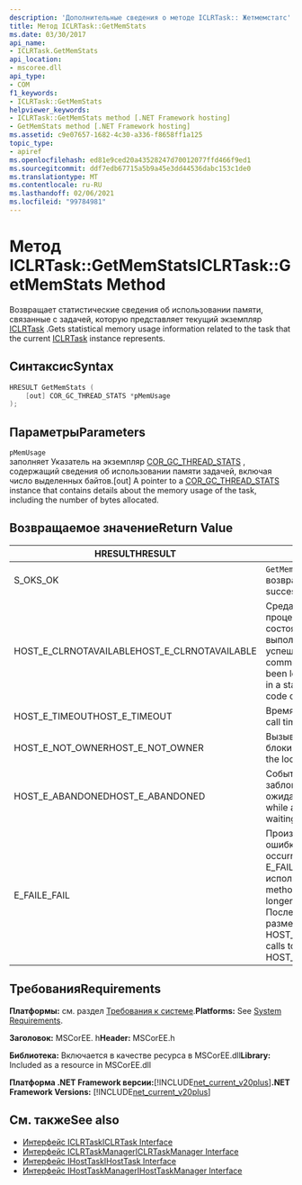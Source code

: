 ```yaml
---
description: 'Дополнительные сведения о методе ICLRTask:: Жетмемстатс'
title: Метод ICLRTask::GetMemStats
ms.date: 03/30/2017
api_name:
- ICLRTask.GetMemStats
api_location:
- mscoree.dll
api_type:
- COM
f1_keywords:
- ICLRTask::GetMemStats
helpviewer_keywords:
- ICLRTask::GetMemStats method [.NET Framework hosting]
- GetMemStats method [.NET Framework hosting]
ms.assetid: c9e07657-1682-4c30-a336-f8658ff1a125
topic_type:
- apiref
ms.openlocfilehash: ed81e9ced20a43528247d70012077ffd466f9ed1
ms.sourcegitcommit: ddf7edb67715a5b9a45e3dd44536dabc153c1de0
ms.translationtype: MT
ms.contentlocale: ru-RU
ms.lasthandoff: 02/06/2021
ms.locfileid: "99784981"
---
```

# <a name="iclrtaskgetmemstats-method"></a><span data-ttu-id="61739-103">Метод ICLRTask::GetMemStats</span><span class="sxs-lookup"><span data-stu-id="61739-103">ICLRTask::GetMemStats Method</span></span>

<span data-ttu-id="61739-104">Возвращает статистические сведения об использовании памяти, связанные с задачей, которую представляет текущий экземпляр [ICLRTask](iclrtask-interface.md) .</span><span class="sxs-lookup"><span data-stu-id="61739-104">Gets statistical memory usage information related to the task that the current [ICLRTask](iclrtask-interface.md) instance represents.</span></span>  
  
## <a name="syntax"></a><span data-ttu-id="61739-105">Синтаксис</span><span class="sxs-lookup"><span data-stu-id="61739-105">Syntax</span></span>  
  
```cpp  
HRESULT GetMemStats (  
    [out] COR_GC_THREAD_STATS *pMemUsage  
);  
```  
  
## <a name="parameters"></a><span data-ttu-id="61739-106">Параметры</span><span class="sxs-lookup"><span data-stu-id="61739-106">Parameters</span></span>  

 `pMemUsage`  
 <span data-ttu-id="61739-107">заполняет Указатель на экземпляр [COR_GC_THREAD_STATS](cor-gc-thread-stats-structure.md) , содержащий сведения об использовании памяти задачей, включая число выделенных байтов.</span><span class="sxs-lookup"><span data-stu-id="61739-107">[out] A pointer to a [COR_GC_THREAD_STATS](cor-gc-thread-stats-structure.md) instance that contains details about the memory usage of the task, including the number of bytes allocated.</span></span>  
  
## <a name="return-value"></a><span data-ttu-id="61739-108">Возвращаемое значение</span><span class="sxs-lookup"><span data-stu-id="61739-108">Return Value</span></span>  
  
|<span data-ttu-id="61739-109">HRESULT</span><span class="sxs-lookup"><span data-stu-id="61739-109">HRESULT</span></span>|<span data-ttu-id="61739-110">Описание:</span><span class="sxs-lookup"><span data-stu-id="61739-110">Description</span></span>|  
|-------------|-----------------|  
|<span data-ttu-id="61739-111">S_OK</span><span class="sxs-lookup"><span data-stu-id="61739-111">S_OK</span></span>|<span data-ttu-id="61739-112">`GetMemStats` успешно возвращено.</span><span class="sxs-lookup"><span data-stu-id="61739-112">`GetMemStats` returned successfully.</span></span>|  
|<span data-ttu-id="61739-113">HOST_E_CLRNOTAVAILABLE</span><span class="sxs-lookup"><span data-stu-id="61739-113">HOST_E_CLRNOTAVAILABLE</span></span>|<span data-ttu-id="61739-114">Среда CLR не была загружена в процесс, или среда CLR находится в состоянии, в котором она не может выполнить управляемый код или успешно обработать вызов.</span><span class="sxs-lookup"><span data-stu-id="61739-114">The common language runtime (CLR) has not been loaded into a process, or the CLR is in a state in which it cannot run managed code or process the call successfully.</span></span>|  
|<span data-ttu-id="61739-115">HOST_E_TIMEOUT</span><span class="sxs-lookup"><span data-stu-id="61739-115">HOST_E_TIMEOUT</span></span>|<span data-ttu-id="61739-116">Время ожидания вызова истекло.</span><span class="sxs-lookup"><span data-stu-id="61739-116">The call timed out.</span></span>|  
|<span data-ttu-id="61739-117">HOST_E_NOT_OWNER</span><span class="sxs-lookup"><span data-stu-id="61739-117">HOST_E_NOT_OWNER</span></span>|<span data-ttu-id="61739-118">Вызывающий объект не владеет блокировкой.</span><span class="sxs-lookup"><span data-stu-id="61739-118">The caller does not own the lock.</span></span>|  
|<span data-ttu-id="61739-119">HOST_E_ABANDONED</span><span class="sxs-lookup"><span data-stu-id="61739-119">HOST_E_ABANDONED</span></span>|<span data-ttu-id="61739-120">Событие было отменено, пока заблокированный поток или волокно ожидают его.</span><span class="sxs-lookup"><span data-stu-id="61739-120">An event was canceled while a blocked thread or fiber was waiting on it.</span></span>|  
|<span data-ttu-id="61739-121">E_FAIL</span><span class="sxs-lookup"><span data-stu-id="61739-121">E_FAIL</span></span>|<span data-ttu-id="61739-122">Произошла неизвестная фатальная ошибка.</span><span class="sxs-lookup"><span data-stu-id="61739-122">An unknown catastrophic failure occurred.</span></span> <span data-ttu-id="61739-123">Когда метод возвращает E_FAIL, среда CLR больше не может использоваться в процессе.</span><span class="sxs-lookup"><span data-stu-id="61739-123">When a method returns E_FAIL, the CLR is no longer usable within the process.</span></span> <span data-ttu-id="61739-124">Последующие вызовы методов размещения возвращают HOST_E_CLRNOTAVAILABLE.</span><span class="sxs-lookup"><span data-stu-id="61739-124">Subsequent calls to hosting methods return HOST_E_CLRNOTAVAILABLE.</span></span>|  
  
## <a name="requirements"></a><span data-ttu-id="61739-125">Требования</span><span class="sxs-lookup"><span data-stu-id="61739-125">Requirements</span></span>  

 <span data-ttu-id="61739-126">**Платформы:** см. раздел [Требования к системе](../../get-started/system-requirements.md).</span><span class="sxs-lookup"><span data-stu-id="61739-126">**Platforms:** See [System Requirements](../../get-started/system-requirements.md).</span></span>  
  
 <span data-ttu-id="61739-127">**Заголовок:** MSCorEE. h</span><span class="sxs-lookup"><span data-stu-id="61739-127">**Header:** MSCorEE.h</span></span>  
  
 <span data-ttu-id="61739-128">**Библиотека:** Включается в качестве ресурса в MSCorEE.dll</span><span class="sxs-lookup"><span data-stu-id="61739-128">**Library:** Included as a resource in MSCorEE.dll</span></span>  
  
 <span data-ttu-id="61739-129">**Платформа .NET Framework версии:**[!INCLUDE[net_current_v20plus](../../../../includes/net-current-v20plus-md.md)]</span><span class="sxs-lookup"><span data-stu-id="61739-129">**.NET Framework Versions:** [!INCLUDE[net_current_v20plus](../../../../includes/net-current-v20plus-md.md)]</span></span>  
  
## <a name="see-also"></a><span data-ttu-id="61739-130">См. также</span><span class="sxs-lookup"><span data-stu-id="61739-130">See also</span></span>

- [<span data-ttu-id="61739-131">Интерфейс ICLRTask</span><span class="sxs-lookup"><span data-stu-id="61739-131">ICLRTask Interface</span></span>](iclrtask-interface.md)
- [<span data-ttu-id="61739-132">Интерфейс ICLRTaskManager</span><span class="sxs-lookup"><span data-stu-id="61739-132">ICLRTaskManager Interface</span></span>](iclrtaskmanager-interface.md)
- [<span data-ttu-id="61739-133">Интерфейс IHostTask</span><span class="sxs-lookup"><span data-stu-id="61739-133">IHostTask Interface</span></span>](ihosttask-interface.md)
- [<span data-ttu-id="61739-134">Интерфейс IHostTaskManager</span><span class="sxs-lookup"><span data-stu-id="61739-134">IHostTaskManager Interface</span></span>](ihosttaskmanager-interface.md)
